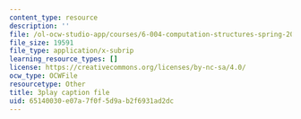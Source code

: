 ```yaml
---
content_type: resource
description: ''
file: /ol-ocw-studio-app/courses/6-004-computation-structures-spring-2017/65140030e07a7f0f5d9ab2f6931ad2dc_9M0dd86FUoA.srt
file_size: 19591
file_type: application/x-subrip
learning_resource_types: []
license: https://creativecommons.org/licenses/by-nc-sa/4.0/
ocw_type: OCWFile
resourcetype: Other
title: 3play caption file
uid: 65140030-e07a-7f0f-5d9a-b2f6931ad2dc
---
```

